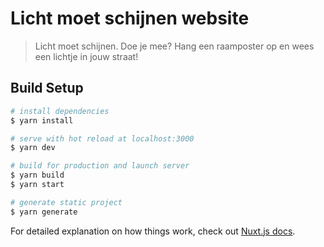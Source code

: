 # Licht moet schijnen website

> Licht moet schijnen. Doe je mee? Hang een raamposter op en wees een lichtje in jouw straat!

## Build Setup

```bash
# install dependencies
$ yarn install

# serve with hot reload at localhost:3000
$ yarn dev

# build for production and launch server
$ yarn build
$ yarn start

# generate static project
$ yarn generate
```

For detailed explanation on how things work, check out [Nuxt.js docs](https://nuxtjs.org).
